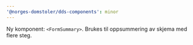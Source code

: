 ```yaml
---
'@norges-domstoler/dds-components': minor
---
```


Ny komponent: `<FormSummary>`. Brukes til oppsummering av skjema med flere steg.
